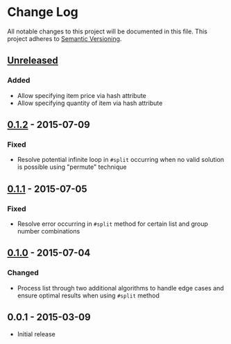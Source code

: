 # Change Log
All notable changes to this project will be documented in this file.
This project adheres to [Semantic Versioning](http://semver.org/).

## [Unreleased]
### Added
- Allow specifying item price via hash attribute
- Allow specifying quantity of item via hash attribute

## [0.1.2] - 2015-07-09
### Fixed
- Resolve potential infinite loop in `#split` occurring when no valid solution is possible using "permute" technique

## [0.1.1] - 2015-07-05
### Fixed
- Resolve error occurring in `#split` method for certain list and group number combinations

## [0.1.0] - 2015-07-04
### Changed
- Process list through two additional algorithms to handle edge cases and ensure optimal results when using `#split` method

## 0.0.1 - 2015-03-09
- Initial release

[unreleased]: https://github.com/djpowers/divvy_up/compare/v0.1.2...HEAD
[0.1.2]: https://github.com/djpowers/divvy_up/compare/v0.1.1...v0.1.2
[0.1.1]: https://github.com/djpowers/divvy_up/compare/v0.1.0...v0.1.1
[0.1.0]: https://github.com/djpowers/divvy_up/compare/v0.0.1...v0.1.0
